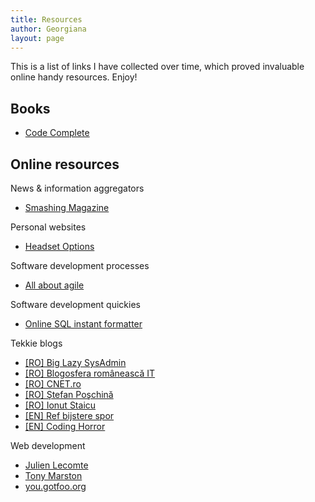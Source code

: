 ```yaml
---
title: Resources
author: Georgiana
layout: page
---
```

This is a list of links I have collected over time, which proved invaluable online handy resources. Enjoy!

## Books

  * [Code Complete][1]

## Online resources

News & information aggregators

  * [Smashing Magazine][2]

Personal websites

  * <a title="Webdesign, SEO, WordPress" href="http://headsetoptions.org/" target="_blank">Headset Options</a>

Software development processes

  * <a title="Kelly Waters reveals all about agile software development" href="http://www.agile-software-development.com/" target="_blank">All about agile</a>

Software development quickies

  * <a title="Online SQL instant formatter" href="http://www.dpriver.com/pp/sqlformat.htm" target="_blank">Online SQL instant formatter</a>

Tekkie blogs

  * <a href="http://big.lazyadmin.ro/" target="_blank">[RO] Big Lazy SysAdmin</a>
  * <a title="feed aggregator al blogurilor romanesti din sfera IT" href="http://programare.org/blogosfera.php" target="_blank">[RO] Blogosfera românească IT</a>
  * <a title="Catholica NETwork" href="http://www.cnet.ro/" target="_blank">[RO] CNET.ro</a>
  * <a title="Poiana lui Ştefan" href="http://stefan.linux360.ro/" target="_blank">[RO] Ştefan Poşchină</a>
  * [[RO] Ionut Staicu][3]
  * [[EN] Ref bijstere spor][4]
  * [[EN] Coding Horror][5]

Web development

  * <a title="Julien Lecomte on web technologies and operating system development" href="http://julienlecomte.net/blog" target="_blank">Julien Lecomte</a>
  * <a href="http://www.tonymarston.net/php-mysql/index.html" target="_blank">Tony Marston</a>
  * [you.gotfoo.org][6]

 [1]: http://www.amazon.com/Code-Complete-Practical-Handbook-Construction/dp/0735619670 "Code Complete, A Practical Handbook of Software Construction"
 [2]: http://www.smashingmagazine.com/ "Informatin that makes life easier for tekkies"
 [3]: http://dev.iamntz.com/ "Ionut Staicu - Webdeveloper blog"
 [4]: http://www.rooftopsolutions.nl/ "Ref bijstere spor"
 [5]: http://www.codinghorror.com/blog/ "Coding Horror"
 [6]: http://you.gotfoo.org/